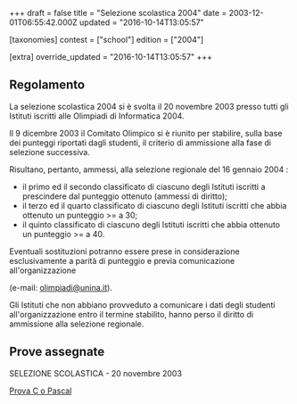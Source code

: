 +++
draft = false
title = "Selezione scolastica 2004"
date = 2003-12-01T06:55:42.000Z
updated = "2016-10-14T13:05:57"

[taxonomies]
contest = ["school"]
edition = ["2004"]

[extra]
override_updated = "2016-10-14T13:05:57"
+++
## Regolamento

La selezione scolastica 2004 si è svolta il 20 novembre 2003 presso tutti gli Istituti iscritti alle Olimpiadi di Informatica 2004.

Il 9 dicembre 2003 il Comitato Olimpico si è riunito per stabilire, sulla base dei punteggi riportati dagli studenti, il criterio di ammissione alla fase di selezione successiva.

Risultano, pertanto, ammessi, alla selezione regionale del 16 gennaio 2004 :

- il primo ed il secondo classificato di ciascuno degli Istituti iscritti a prescindere dal punteggio ottenuto (ammessi di diritto);
- il terzo ed il quarto classificato di ciascuno degli Istituti iscritti che abbia ottenuto un punteggio >= a 30;
- il quinto classificato di ciascuno degli Istituti iscritti che abbia ottenuto un punteggio >= a 40.

Eventuali sostituzioni potranno essere prese in considerazione esclusivamente a parità di punteggio e previa comunicazione all'organizzazione

(e-mail: [olimpiadi@unina.it](mailto:olimpiadi@unina.it)).

Gli Istituti che non abbiano provveduto a comunicare i dati degli studenti all'organizzazione entro il termine stabilito, hanno perso il diritto di ammissione alla selezione regionale.

## Prove assegnate

SELEZIONE SCOLASTICA - 20 novembre 2003

[Prova C o Pascal](/oldsite/65/prove%20C-Pascal.pdf)

<div style="text-align: center;">

</div>
